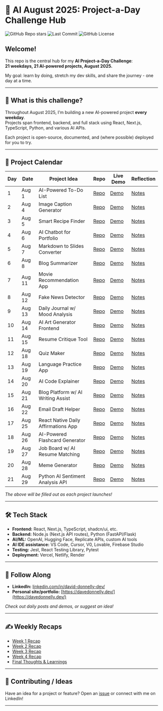 # 🤖 AI August 2025: Project-a-Day Challenge Hub

![GitHub Repo stars](https://img.shields.io/github/stars/davedonnellydev/ai-august-2025-challenge?style=social)
![Last Commit](https://img.shields.io/github/last-commit/davedonnellydev/ai-august-2025-challenge)
![GitHub License](https://img.shields.io/github/license/davedonnellydev/ai-august-2025-challenge)


## Welcome!

This repo is the central hub for my **AI Project-a-Day Challenge**:  
**21 weekdays, 21 AI-powered projects, August 2025.**

My goal: learn by doing, stretch my dev skills, and share the journey - one day at a time.

---

## 🚀 What is this challenge?

Throughout August 2025, I’m building a new AI-powered project **every weekday**.  
Projects span frontend, backend, and full stack using React, Next.js, TypeScript, Python, and various AI APIs.

Each project is open-source, documented, and (where possible) deployed for you to try.

---

## 📅 Project Calendar

| Day | Date       | Project Idea                        | Repo                         | Live Demo                     | Reflection                    |
|-----|------------|-------------------------------------|------------------------------|-------------------------------|-------------------------------|
| 1   | Aug 1      | AI-Powered To-Do List               | [Repo](#)                    | [Demo](#)                     | [Notes](#)                    |
| 2   | Aug 4      | Image Caption Generator             | [Repo](#)                    | [Demo](#)                     | [Notes](#)                    |
| 3   | Aug 5      | Smart Recipe Finder                 | [Repo](#)                    | [Demo](#)                     | [Notes](#)                    |
| 4   | Aug 6      | AI Chatbot for Portfolio            | [Repo](#)                    | [Demo](#)                     | [Notes](#)                    |
| 5   | Aug 7      | Markdown to Slides Converter        | [Repo](#)                    | [Demo](#)                     | [Notes](#)                    |
| 6   | Aug 8      | Blog Summarizer                     | [Repo](#)                    | [Demo](#)                     | [Notes](#)                    |
| 7   | Aug 11     | Movie Recommendation App            | [Repo](#)                    | [Demo](#)                     | [Notes](#)                    |
| 8   | Aug 12     | Fake News Detector                  | [Repo](#)                    | [Demo](#)                     | [Notes](#)                    |
| 9   | Aug 13     | Daily Journal w/ Mood Analysis      | [Repo](#)                    | [Demo](#)                     | [Notes](#)                    |
| 10  | Aug 14     | AI Art Generator Frontend           | [Repo](#)                    | [Demo](#)                     | [Notes](#)                    |
| 11  | Aug 15     | Resume Critique Tool                | [Repo](#)                    | [Demo](#)                     | [Notes](#)                    |
| 12  | Aug 18     | Quiz Maker                          | [Repo](#)                    | [Demo](#)                     | [Notes](#)                    |
| 13  | Aug 19     | Language Practice App               | [Repo](#)                    | [Demo](#)                     | [Notes](#)                    |
| 14  | Aug 20     | AI Code Explainer                   | [Repo](#)                    | [Demo](#)                     | [Notes](#)                    |
| 15  | Aug 21     | Blog Platform w/ AI Writing Assist  | [Repo](#)                    | [Demo](#)                     | [Notes](#)                    |
| 16  | Aug 22     | Email Draft Helper                  | [Repo](#)                    | [Demo](#)                     | [Notes](#)                    |
| 17  | Aug 25     | React Native Daily Affirmations App | [Repo](#)                    | [Demo](#)                     | [Notes](#)                    |
| 18  | Aug 26     | AI-Powered Flashcard Generator      | [Repo](#)                    | [Demo](#)                     | [Notes](#)                    |
| 19  | Aug 27     | Job Board w/ AI Resume Matching     | [Repo](#)                    | [Demo](#)                     | [Notes](#)                    |
| 20  | Aug 28     | Meme Generator                      | [Repo](#)                    | [Demo](#)                     | [Notes](#)                    |
| 21  | Aug 29     | Python AI Sentiment Analysis API    | [Repo](#)                    | [Demo](#)                     | [Notes](#)                    |

*The above will be filled out as each project launches!*

---

## 🛠️ Tech Stack

- **Frontend:** React, Next.js, TypeScript, shadcn/ui, etc.
- **Backend:** Node.js (Next.js API routes), Python (FastAPI/Flask)
- **AI/ML:** OpenAI, Hugging Face, Replicate APIs, custom AI tools
- **AI IDE assistance:** VS Code, Cursor, V0, Lovable, Firebase Studio
- **Testing:** Jest, React Testing Library, Pytest
- **Deployment:** Vercel, Netlify, Render

---

## 📣 Follow Along

- **LinkedIn:** [linkedin.com/in/david-donnelly-dev/](https://www.linkedin.com/in/david-donnelly-dev/)
- **Personal site/portfolio:** [https://davedonnelly.dev/](https://davedonnelly.dev/)

*Check out daily posts and demos, or suggest an idea!*

---

## ✍️ Weekly Recaps

- [Week 1 Recap](#)  
- [Week 2 Recap](#)  
- [Week 3 Recap](#)  
- [Week 4 Recap](#)  
- [Final Thoughts & Learnings](#)

---

## 🙏 Contributing / Ideas

Have an idea for a project or feature? Open an [issue](https://github.com/davedonnellydev/ai-august-2025-challenge/issues) or connect with me on LinkedIn!

---
